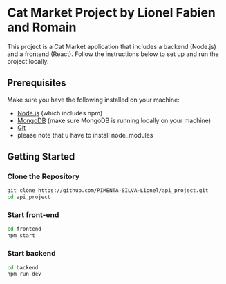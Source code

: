 # Cat Market Project by Lionel Fabien and Romain

This project is a Cat Market application that includes a backend (Node.js) and a frontend (React). Follow the instructions below to set up and run the project locally.

## Prerequisites

Make sure you have the following installed on your machine:

- [Node.js](https://nodejs.org/en/) (which includes npm)
- [MongoDB](https://www.mongodb.com/try/download/community) (make sure MongoDB is running locally on your machine)
- [Git](https://git-scm.com/)
- please note that u have to install node_modules

## Getting Started

### Clone the Repository

```sh
git clone https://github.com/PIMENTA-SILVA-Lionel/api_project.git
cd api_project
```


### Start front-end
```sh
cd frontend
npm start
```

### Start backend
```sh
cd backend
npm run dev
```
